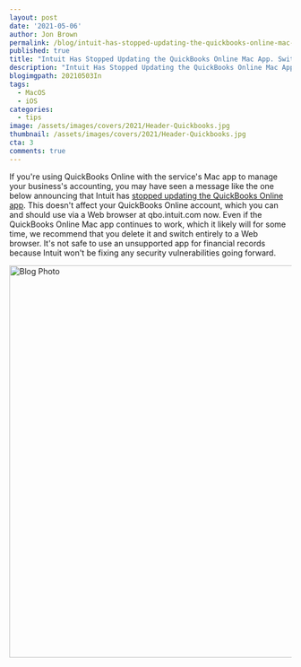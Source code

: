 ```yaml
---
layout: post
date: '2021-05-06'
author: Jon Brown
permalink: /blog/intuit-has-stopped-updating-the-quickbooks-online-mac-app-switch-to-a-web-browser/
published: true
title: "Intuit Has Stopped Updating the QuickBooks Online Mac App. Switch to a Web Browser"
description: "Intuit Has Stopped Updating the QuickBooks Online Mac App. Switch to a Web Browser"
blogimgpath: 20210503In
tags:
  - MacOS
  - iOS
categories:
  - tips
image: /assets/images/covers/2021/Header-Quickbooks.jpg
thumbnail: /assets/images/covers/2021/Header-Quickbooks.jpg
cta: 3
comments: true
---
```

If you're using QuickBooks Online with the service's Mac app to manage
your business's accounting, you may have seen a message like the one
below announcing that Intuit has [stopped updating the QuickBooks Online
app](https://quickbooks.intuit.com/online/apps/). This doesn't affect
your QuickBooks Online account, which you can and should use via a Web
browser at qbo.intuit.com now. Even if the QuickBooks Online Mac app
continues to work, which it likely will for some time, we recommend that
you delete it and switch entirely to a Web browser. It's not safe to use
an unsupported app for financial records because Intuit won't be fixing
any security vulnerabilities going forward.

<img alt="Blog Photo" src="{{ site.site_cdn }}/assets/images/blog/2021/20210503In/image2.png" class="img-fluid rounded m-2" width="700" />